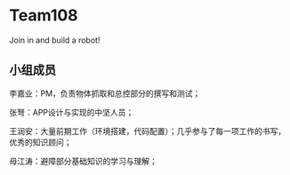 # Team108
Join in and build a robot!

## 小组成员
李嘉业：PM，负责物体抓取和总控部分的撰写和测试；

张弩：APP设计与实现的中坚人员；

王润安：大量前期工作（环境搭建，代码配置）；几乎参与了每一项工作的书写，优秀的知识顾问；

母江涛：避障部分基础知识的学习与理解；
